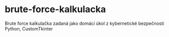 # brute-force-kalkulacka

Brute force kalkulačka zadaná jako domácí úkol z kybernetické bezpečnosti
Python, CustomTkinter
